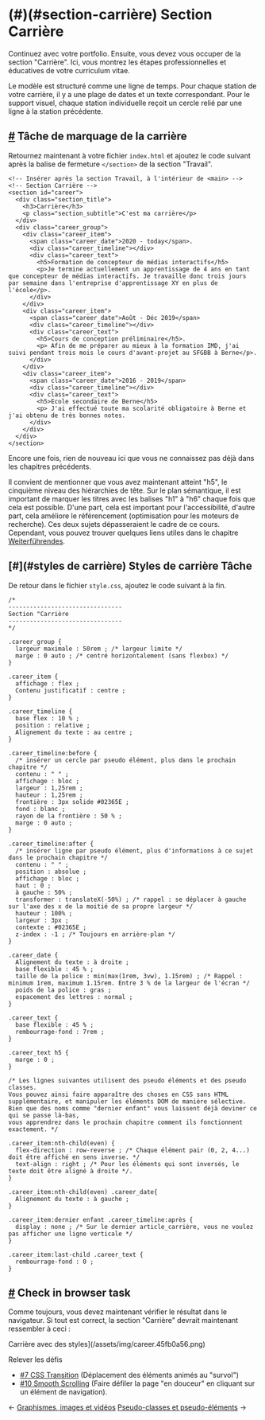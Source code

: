 (#)(#section-carrière) Section Carrière
===================================

Continuez avec votre portfolio. Ensuite, vous devez vous occuper de la section "Carrière". Ici, vous montrez les étapes professionnelles et éducatives de votre curriculum vitae.

Le modèle est structuré comme une ligne de temps. Pour chaque station de votre carrière, il y a une plage de dates et un texte correspondant. Pour le support visuel, chaque station individuelle reçoit un cercle relié par une ligne à la station précédente.

[#](#carrière-marquage) Tâche de marquage de la carrière
-----------------------------------------

Retournez maintenant à votre fichier `index.html` et ajoutez le code suivant après la balise de fermeture `</section>` de la section "Travail".

    <!-- Insérer après la section Travail, à l'intérieur de <main> -->
    <!-- Section Carrière -->
    <section id="career">
      <div class="section_title">
        <h3>Carrière</h3>
        <p class="section_subtitle">C'est ma carrière</p>
      </div>
      <div class="career_group">
        <div class="career_item">
          <span class="career_date">2020 - today</span>.
          <div class="career_timeline"></div>
          <div class="career_text">
            <h5>Formation de concepteur de médias interactifs</h5>
            <p>Je termine actuellement un apprentissage de 4 ans en tant que concepteur de médias interactifs. Je travaille donc trois jours par semaine dans l'entreprise d'apprentissage XY en plus de l'école</p>.
          </div>
        </div>
        <div class="career_item">
          <span class="career_date">Août - Déc 2019</span>
          <div class="career_timeline"></div>
          <div class="career_text">
            <h5>Cours de conception préliminaire</h5>.
            <p> Afin de me préparer au mieux à la formation IMD, j'ai suivi pendant trois mois le cours d'avant-projet au SFGBB à Berne</p>.
          </div>
        </div>
        <div class="career_item">
          <span class="career_date">2016 - 2019</span>
          <div class="career_timeline"></div>
          <div class="career_text">
            <h5>Ecole secondaire de Berne</h5>
            <p> J'ai effectué toute ma scolarité obligatoire à Berne et j'ai obtenu de très bonnes notes.
          </div>
        </div>
      </div>
    </section>
    

Encore une fois, rien de nouveau ici que vous ne connaissez pas déjà dans les chapitres précédents.

Il convient de mentionner que vous avez maintenant atteint "h5", le cinquième niveau des hiérarchies de tête. Sur le plan sémantique, il est important de marquer les titres avec les balises "h1" à "h6" chaque fois que cela est possible. D'une part, cela est important pour l'accessibilité, d'autre part, cela améliore le référencement (optimisation pour les moteurs de recherche). Ces deux sujets dépasseraient le cadre de ce cours. Cependant, vous pouvez trouver quelques liens utiles dans le chapitre [Weiterführendes](/guide/28_ende_weiterfuehrendes).

[#](#styles de carrière) Styles de carrière Tâche
-----------------------------------------

De retour dans le fichier `style.css`, ajoutez le code suivant à la fin.

    /* 
    --------------------------------
    Section "Carrière
    --------------------------------
    */
    
    .career_group {
      largeur maximale : 50rem ; /* largeur limite */
      marge : 0 auto ; /* centré horizontalement (sans flexbox) */
    }
    
    .career_item {
      affichage : flex ;
      Contenu justificatif : centre ;
    }
    
    .career_timeline {
      base flex : 10 % ;
      position : relative ;
      Alignement du texte : au centre ;
    }
    
    .career_timeline:before {
      /* insérer un cercle par pseudo élément, plus dans le prochain chapitre */
      contenu : " " ;
      affichage : bloc ;
      largeur : 1,25rem ;
      hauteur : 1,25rem ;
      frontière : 3px solide #02365E ;
      fond : blanc ;
      rayon de la frontière : 50 % ;
      marge : 0 auto ;
    }
    
    .career_timeline:after {
      /* insérer ligne par pseudo élément, plus d'informations à ce sujet dans le prochain chapitre */
      contenu : " " ;
      position : absolue ;
      affichage : bloc ;
      haut : 0 ;
      à gauche : 50% ;
      transformer : translateX(-50%) ; /* rappel : se déplacer à gauche sur l'axe des x de la moitié de sa propre largeur */
      hauteur : 100% ;
      largeur : 3px ;
      contexte : #02365E ;
      z-index : -1 ; /* Toujours en arrière-plan */
    }
    
    .career_date {
      Alignement du texte : à droite ;
      base flexible : 45 % ;
      taille de la police : min(max(1rem, 3vw), 1.15rem) ; /* Rappel : minimum 1rem, maximum 1.15rem. Entre 3 % de la largeur de l'écran */
      poids de la police : gras ;
      espacement des lettres : normal ;
    }
    
    .career_text {
      base flexible : 45 % ;
      rembourrage-fond : 7rem ;
    }
    
    .career_text h5 {
      marge : 0 ;
    }
    
    /* Les lignes suivantes utilisent des pseudo éléments et des pseudo classes. 
    Vous pouvez ainsi faire apparaître des choses en CSS sans HTML supplémentaire, et manipuler les éléments DOM de manière sélective.
    Bien que des noms comme "dernier enfant" vous laissent déjà deviner ce qui se passe là-bas, 
    vous apprendrez dans le prochain chapitre comment ils fonctionnent exactement. */
    
    .career_item:nth-child(even) {
      flex-direction : row-reverse ; /* Chaque élément pair (0, 2, 4...) doit être affiché en sens inverse. */
      text-align : right ; /* Pour les éléments qui sont inversés, le texte doit être aligné à droite */.
    }
    
    .career_item:nth-child(even) .career_date{
      Alignement du texte : à gauche ;
    }
    
    .career_item:dernier enfant .career_timeline:après {
      display : none ; /* Sur le dernier article_carrière, vous ne voulez pas afficher une ligne verticale */
    }
    
    .career_item:last-child .career_text {
      rembourrage-fond : 0 ;
    }
    

[#](#check-in-browser) Check in browser task
---------------------------------------------------------

Comme toujours, vous devez maintenant vérifier le résultat dans le navigateur. Si tout est correct, la section "Carrière" devrait maintenant ressembler à ceci :

Carrière avec des styles](/assets/img/career.45fb0a56.png)

Relever les défis

* [#7 CSS Transition](/challenges/#_7-css-transition) (Déplacement des éléments animés au "survol")
* [#10 Smooth Scrolling](/challenges/#_10-smooth-scrolling) (Faire défiler la page "en douceur" en cliquant sur un élément de navigation).

← [Graphismes, images et vidéos](/guide/15_graphics_images_videos/) [Pseudo-classes et pseudo-éléments](/guide/17_pseudo-classes_pseudo-éléments/) →
